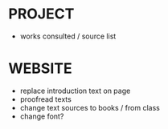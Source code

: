 # PROJECT

- works consulted / source list

# WEBSITE

- replace introduction text on page
- proofread texts
- change text sources to books / from class
- change font?

